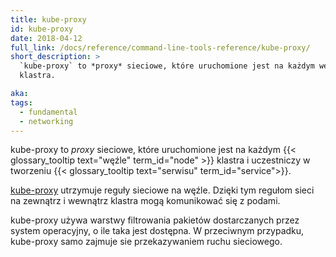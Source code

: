 ```yaml
---
title: kube-proxy
id: kube-proxy
date: 2018-04-12
full_link: /docs/reference/command-line-tools-reference/kube-proxy/
short_description: >
  `kube-proxy` to *proxy* sieciowe, które uruchomione jest na każdym węźle
  klastra.

aka:
tags:
  - fundamental
  - networking
---
```


kube-proxy to _proxy_ sieciowe, które uruchomione jest na każdym
{{< glossary_tooltip text="węźle" term_id="node" >}} klastra i uczestniczy w
tworzeniu {{< glossary_tooltip text="serwisu" term_id="service">}}.

<!--more-->

[kube-proxy](/docs/reference/command-line-tools-reference/kube-proxy/) utrzymuje
reguły sieciowe na węźle. Dzięki tym regułom sieci na zewnątrz i wewnątrz
klastra mogą komunikować się z podami.

kube-proxy używa warstwy filtrowania pakietów dostarczanych przez system
operacyjny, o ile taka jest dostępna. W przeciwnym przypadku, kube-proxy samo
zajmuje sie przekazywaniem ruchu sieciowego.
